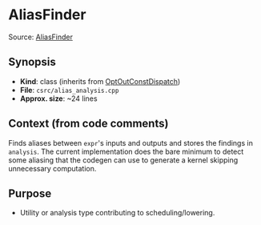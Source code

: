 # AliasFinder

Source: [AliasFinder](../../../csrc/alias_analysis.cpp#L32)

## Synopsis
- **Kind**: class (inherits from [OptOutConstDispatch](../../csrc/dispatch.h#L204))
- **File**: `csrc/alias_analysis.cpp`
- **Approx. size**: ~24 lines

## Context (from code comments)
Finds aliases between `expr`'s inputs and outputs and stores the findings in
`analysis`.
The current implementation does the bare minimum to detect some aliasing
that the codegen can use to generate a kernel skipping unnecessary
computation.

## Purpose
- Utility or analysis type contributing to scheduling/lowering.
